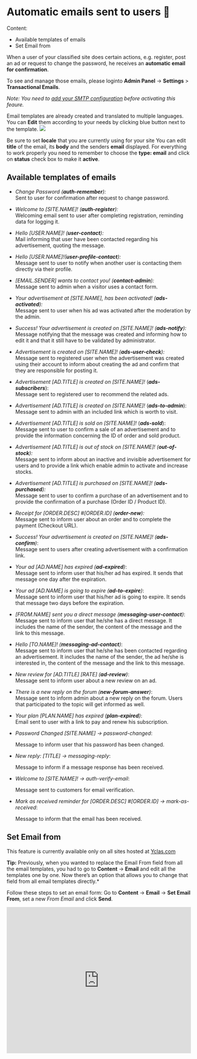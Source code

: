 # Automatic emails sent to users 📧
Content:
-   Available templates of emails
-   Set Email from

When a user of your classified site does certain actions, e.g. register, post an ad or request to change the password, he receives an  **automatic email for confirmation**. 

To see and manage those emails, please loginto  **Admin Panel**  ->  **Settings**  > **Transactional Emails**.

*Note: You need to [add your SMTP configuration](Email-settings-SMTP-configuration.md) before activating this feaure.*

Email templates are already created and translated to multiple languages. You can  **Edit**  them according to your needs by clicking blue button next to the template.
![](https://github.com/yclas/guides/blob/master/images/editemail.png)

  Be sure to set  **locale**  that you are currently using for your site  You can edit  **title**  of the email, its  **body**  and the senders  **email**  displayed. For everything to work properly you need to remember to choose the  **type: email**  and click on  **status**  check box to make it  **active**.

## Available templates of emails

- _Change Password (_**_auth-remember_**_):_  
Sent to user for confirmation after request to change password.

  
- _Welcome to [SITE.NAME]! (_**_auth-register_**_):_  
Welcoming email sent to user after completing registration, reminding data for logging it.

  
- _Hello [USER.NAME]! (_**_user-contact_**_):_  
Mail informing that user have been contacted regarding his advertisement, quoting the message.

  
- _Hello [USER.NAME]!(_**_user-profile-contact_**_):_  
Message sent to user to notify when another user is contacting them directly via their profile.

  
- _[EMAIL.SENDER] wants to contact you! (_**_contact-admin_**_):_  
Message sent to admin when a visitor uses a contact form.

  
- _Your advertisement at [SITE.NAME], has been activated! (_**_ads-activated_**_):_  
Message sent to user when his ad was activated after the moderation by the admin.

  
- _Success! Your advertisement is created on [SITE.NAME]! (_**_ads-notify_**_):_  
Message notifying that the message was created and informing how to edit it and that it still have to be validated by administrator.

  
- _Advertisement is created on [SITE.NAME]! (_**_ads-user-check_**_):_  
Message sent to registered user when the advertisement was created using their account to inform about creating the ad and confirm that they are responsible for posting it.

  
- _Advertisement [AD.TITLE] is created on [SITE.NAME]!_  (**_ads-subscribers_**):  
Message sent to registered user to recommend the related ads.

  
- _Advertisement [AD.TITLE] is created on [SITE.NAME]!_  (**_ads-to-admin_**):  
Message sent to admin with an included link which is worth to visit.

  
- _Advertisement [AD.TITLE] is sold on [SITE.NAME]!_  (**_ads-sold_**):  
Message sent to user to confirm a sale of an advertisement and to provide the information concerning the ID of order and sold product.

  
- _Advertisement [AD.TITLE] is out of stock on [SITE.NAME]!_  _(**out-of-stock**):_  
Message sent to inform about an inactive and invisible advertisement for users and to provide a link which enable admin to activate and increase stocks.

  
- _Advertisement [AD.TITLE] is purchased on [SITE.NAME]!_  _(**ads-purchased**):_  
Message sent to user to confirm a purchase of an advertisement and to provide the confirmation of a purchase (Order ID / Product ID).

  
- _Receipt for [ORDER.DESC] #[ORDER.ID]_  _(**order-new**):_  
Message sent to inform user about an order and to complete the payment (Checkout URL).

  
- _Success! Your advertisement is created on [SITE.NAME]! (_**_ads-confirm_**_)_:  
Message sent to users after creating advertisement with a confirmation link.

  
- _Your ad [AD.NAME] has expired (_**_ad-expired_**_)_:  
Message sent to inform user that his/her ad has expired. It sends that message one day after the expiration.

  
- _Your ad [AD.NAME] is going to expire (_**_ad-to-expire_**_)_:  
Message sent to inform user that his/her ad is going to expire. It sends that message two days before the expiration.

  
- _[FROM.NAME] sent you a direct message (_**_messaging-user-contact_**_)_:  
Message sent to inform user that he/she has a direct message. It includes the name of the sender, the content of the message and the link to this message.

  
- _Hello [TO.NAME]! (_**_messaging-ad-contact_**_)_:  
Message sent to inform user that he/she has been contacted regarding an advertisement. It includes the name of the sender, the ad he/she is interested in, the content of the message and the link to this message.

  
- _New review for [AD.TITLE] [RATE] (_**_ad-review_**_)_:  
Message sent to inform user about a new review on an ad.

  
- _There is a new reply on the forum (_**_new-forum-answer_**_)_:  
Message sent to inform admin about a new reply on the forum. Users that participated to the topic will get informed as well.

  
- _Your plan [PLAN.NAME] has expired (_**_plan-expired_**_)_:  
Email sent to user with a link to pay and renew his subscription.

- _Password Changed [SITE.NAME] -> password-changed_:

  Message to inform user that his password has been changed. 

- _New reply: [TITLE] -> messaging-reply_:

  Message to inform if a message response has been received. 

- _Welcome to [SITE.NAME]! -> auth-verify-email_:

  Message sent to customers  for email verification. 

- _Mark as received reminder for [ORDER.DESC] #[ORDER.ID] -> mark-as-received_:

   Message to inform that the email has been received. 


## Set Email from

This feature is currently available only on all sites hosted at  [Yclas.com](https://yclas.com/)

**Tip:** Previously, when you wanted to replace the Email From field from all the email templates, you had to go to **Content** -> **Email** and edit all the templates one by one. Now there’s an option that allows you to change that field from all email templates directly.*

Follow these steps to set an email form: 
Go to  **Content**  ->  **Email** ->  **Set Email From**, set a new  _From Email_  and click  **Send**.


<iframe width="100%" height="400px" src="https://www.youtube.com/embed/GOuM-dHuaBE" title="Yclas video" frameborder="0" allow="accelerometer; autoplay; clipboard-write; encrypted-media; gyroscope; picture-in-picture" allowfullscreen></iframe>
 
